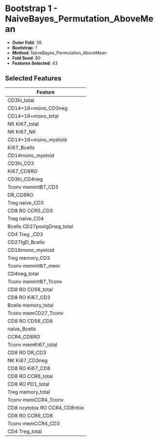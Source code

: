 # Bootstrap 1 - NaiveBayes_Permutation_AboveMean

- **Outer Fold**: 39
- **Bootstrap**: 1
- **Method**: NaiveBayes_Permutation_AboveMean
- **Fold Seed**: 80
- **Features Selected**: 43

## Selected Features

| Feature |
|---------|
| CD3hi_total |
| CD14+16+mono_CD3neg |
| CD14+16+mono_total |
| NK Ki67_total |
| NK Ki67_NK |
| CD14+16+mono_myeloid |
| Ki67_Bcells |
| CD14mono_myeloid |
| CD3hi_CD3 |
| Ki67_CD8RO |
| CD3hi_CD4neg |
| Tconv memintB7_CD3 |
| DR_CD8RO |
| Treg naive_CD3 |
| CD8 RO CCR5_CD3 |
| Treg naive_CD4 |
| Bcells CD27posIgDneg_total |
| CD4 Treg _CD3 |
| CD27IgD_Bcells |
| CD16mono_myeloid |
| Treg memory_CD3 |
| Tconv memintB7_mem |
| CD4neg_total |
| Tconv memintB7_Tconv |
| CD8 RO CD56_total |
| CD8  RO Ki67_CD3 |
| Bcells memory_total |
| Tconv memCD27_Tconv |
| CD8 RO CD56_CD8 |
| naive_Bcells |
| CCR4_CD8RO |
| Tconv memKi67_total |
| CD8 RO DR_CD3 |
| NK Ki67_CD3neg |
| CD8 RO Ki67_CD8 |
| CD8 RO CCR6_total |
| CD8 RO PD1_total |
| Treg memory_total |
| Tconv memCCR4_Tconv |
| CD8 ncytotox RO CCR4_CD8ntox |
| CD8 RO CCR6_CD8 |
| Tconv memCCR4_CD3 |
| CD4 Treg_total |
